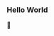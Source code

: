 ### Hello World
👋

<!--
**YussifX/YussifX** is a ✨ _special_ ✨ repository because its `README.md` (this file) appears on your GitHub profile.

Here are some ideas to get you started:

- 🔭 I’m currently working on ...
- 🌱 I’m currently learning ...
- 👯 I’m looking to collaborate on ...
- 🤔 I’m looking for help with ...
- 💬 Ask me about ...
- 📫 How to reach me: ...
- 😄 Pronouns: ...![Big hero 6](https://github.com/YussifX/YussifX/assets/131582653/ae52cdbd-2df9-4e22-9118-fd075f81950b)

- ⚡ Fun fact: ...
-->
